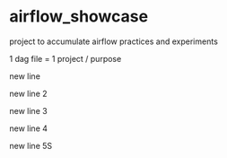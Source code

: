 # airflow_showcase

project to accumulate airflow practices and experiments

1 dag file = 1 project / purpose

new line

new line 2

new line 3

new line 4

new line 5S